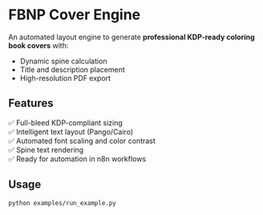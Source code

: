 # FBNP Cover Engine

An automated layout engine to generate **professional KDP-ready coloring book covers** with:
- Dynamic spine calculation
- Title and description placement
- High-resolution PDF export

## Features
✅ Full-bleed KDP-compliant sizing  
✅ Intelligent text layout (Pango/Cairo)  
✅ Automated font scaling and color contrast  
✅ Spine text rendering  
✅ Ready for automation in n8n workflows  

## Usage
```bash
python examples/run_example.py
